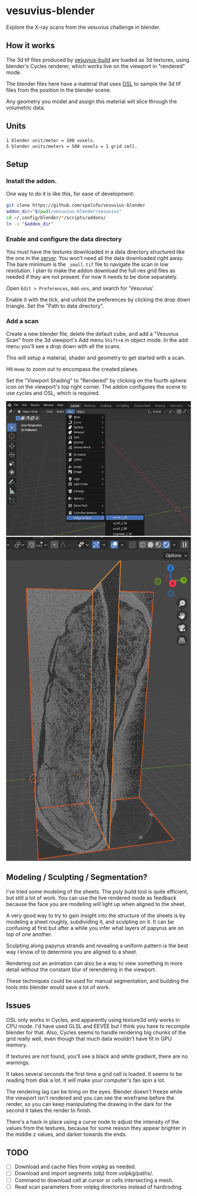 # vesuvius-blender

Explore the X-ray scans from the vesuvius challenge in blender.


## How it works

The 3d tif files produced by [vesuvius-build](https://github.com/spelufo/vesuvius-build)
are loaded as 3d textures, using blender's Cycles renderer, which works live on
the viewport in "rendered" mode.

The blender files here have a material that uses [OSL](https://docs.blender.org/manual/en/latest/render/shader_nodes/osl.html)
to sample the 3d tif files from the position in the blender scene.

Any geometry you model and assign this material will slice through the volumetric data.


## Units

```
1 blender unit/meter = 100 voxels.
5 blender units/meters = 500 voxels = 1 grid cell.
```

## Setup

### Install the addon.

One way to do it is like this, for ease of development:

```bash
git clone https://github.com/spelufo/vesuvius-blender
addon_dir="$(pwd)/vesuvius-blender/vesuvius"
cd ~/.config/blender/*/scripts/addons/
ln -s "$addon_dir"
```

### Enable and configure the data directory

You must have the textures downloaded in a data directory structured like the one
in the [server](https://scrollprize.org/data). You won't need all the data
downloaded right away. The bare minimum is the `_small.tif` file to navigate the
scan in low resolution. I plan to make the addon download the full-res grid
files as needed if they are not present. For now it needs to be done separately.

Open `Edit > Preferences`, `Add-ons`, and search for 'Vesuvius'.

Enable it with the tick, and unfold the preferences by clicking the drop down
triangle. Set the "Path to data directory".

### Add a scan

Create a new blender file, delete the default cube, and add a "Vesuvius Scan"
from the 3d viewport's Add menu `Shift+A` in object mode. In the add menu you'll
see a drop down with all the scans.

This will setup a material, shader and geometry to get started with a scan.

Hit `Home` to zoom out to encompass the created planes.

Set the "Viewport Shading" to "Rendered" by clicking on the fourth sphere icon on
the viewport's top right corner. The addon configures the scene to use cycles
and OSL, which is required.

<img src="images/add_scan.png" />

<img src="images/add_scan_result.png" />


## Modeling / Sculpting / Segmentation?


I've tried some modeling of the sheets. The poly build tool is quite efficient,
but still a lot of work. You can use the live rendered mode as feedback because
the face you are modeling will light up when aligned to the sheet.

A very good way to try to gain insight into the structure of the sheets is by
modeling a sheet roughly, subdividing it, and sculpting on it. It can be
confusing at first but after a while you infer what layers of papyrus are on top
of one another.

Sculpting along papyrus strands and revealing a uniform pattern is the best way
I know of to determine you are aligned to a sheet.

Rendering out an animation can also be a way to view something in more detail
without the constant blur of rerendering in the viewport.

These techniques could be used for manual segmentation, and building the tools
into blender would save a lot of work.


## Issues

OSL only works in Cycles, and apparently using texture3d only works in CPU mode.
I'd have used GLSL and EEVEE but I think you have to recompile blender for that.
Also, Cycles seems to handle rendering big chunks of the grid really well, even
though that much data wouldn't have fit in GPU memory.

If textures are not found, you'll see a black and white gradient, there are no
warnings.

It takes several seconds the first time a grid cell is loaded. It seems to be
reading from disk a lot. It will make your computer's fan spin a lot.

The rendering lag can be tiring on the eyes. Blender doesn't freeze while the
viewport isn't rendered and you can see the wireframe before the render, so
you can keep manipulating the drawing in the dark for the second it takes the
render to finish.

There's a hack in place using a curve node to adjust the intensity of the
values from the textures, because for some reason they appear brighter in the
middle z values, and darker towards the ends.


## TODO

- [ ] Download and cache files from volpkg as needed.
- [ ] Download and import segments (obj) from volpkg/paths/.
- [ ] Command to download cell at cursor or cells intersecting a mesh.
- [ ] Read scan parameters from volpkg directories instead of hardcoding.
